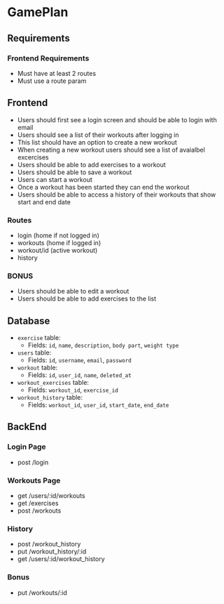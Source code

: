 # GamePlan

## Requirements

### Frontend Requirements

- Must have at least 2 routes
- Must use a route param

## Frontend

- Users should first see a login screen and should be able to login with email
- Users should see a list of their workouts after logging in
- This list should have an option to create a new workout
- When creating a new workout users should see a list of avaialbel excercises
- Users should be able to add exercises to a workout
- Users should be able to save a workout
- Users can start a workout
- Once a workout has been started they can end the workout
- Users should be able to access a history of their workouts that show start and end date

### Routes

- login (home if not logged in)
- workouts (home if logged in)
- workout/id (active workout)
- history

### BONUS

- Users should be able to edit a workout
- Users should be able to add exercises to the list

## Database

- `exercise` table:
  - Fields: `id`, `name`, `description`, `body part`, `weight type`
- `users` table:
  - Fields: `id`, `username`, `email`, `password`
- `workout` table:
  - Fields: `id`, `user_id`, `name`, `deleted_at`
- `workout_exercises` table:
  - Fields: `workout_id`, `exercise_id`
- `workout_history` table:
  - Fields: `workout_id`, `user_id`, `start_date`, `end_date`

## BackEnd

### Login Page

- post /login

### Workouts Page

- get /users/:id/workouts
- get /exercises
- post /workouts

### History

- post /workout_history
- put /workout_history/:id
- get /users/:id/workout_history

### Bonus

- put /workouts/:id

